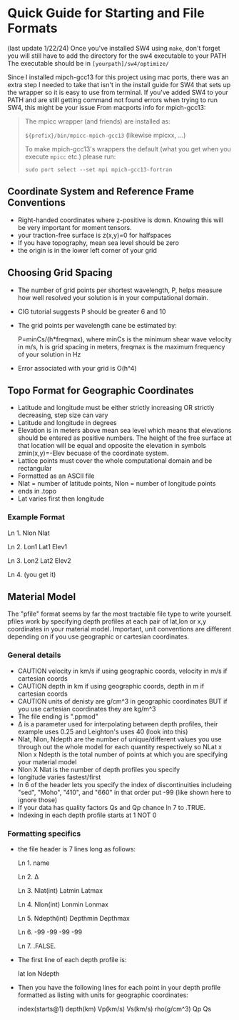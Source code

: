 # Quick Guide for Starting and File Formats
(last update 1/22/24)
Once you've installed SW4 using `make`, don't forget you will still have to add the directory for the sw4 executable to your PATH
The executable should be in `[yourpath]/sw4/optimize/`

Since I installed mipch-gcc13 for this project using mac ports, there was an extra step I needed to take that isn't in the install guide for SW4 that sets up the wrapper so it is easy to use from terminal. If you've added SW4 to your PATH and are still getting command not found errors when trying to run SW4, this might be your issue
From macports info for mpich-gcc13:

> The mpicc wrapper (and friends) are installed as:
>
> `${prefix}/bin/mpicc-mpich-gcc13` (likewise mpicxx, ...)
>
> To make mpich-gcc13's wrappers the default (what you get when you execute `mpicc` etc.) please run:
>
> `sudo port select --set mpi mpich-gcc13-fortran`

## Coordinate System and Reference Frame Conventions
- Right-handed coordinates where z-positive is down. Knowing this will be very important for moment tensors. 
- your traction-free surface is z(x,y)=0 for halfspaces
- If you have topography, mean sea level should be zero
- the origin is in the lower left corner of your grid

## Choosing Grid Spacing
- The number of grid points per shortest wavelength, P, helps measure how well resolved your solution is in your computational domain.
- CIG tutorial suggests P should be greater 6 and 10
- The grid points per wavelength cane be estimated by: 

	P=minCs/(h*freqmax), where minCs is the minimum shear wave velocity in m/s, h is grid spacing in meters, freqmax is the maximum frequency  of your solution in Hz
- Error associated with your grid is O(h^4)

## Topo Format for Geographic Coordinates
- Latitude and longitude must be either strictly increasing OR strictly decreasing, step size can vary
- Latitude and longitude in degrees
- Elevation is in meters above mean sea level which means that elevations should be entered as positive numbers. The height of the free surface at that location will be equal and opposite the elevation in symbols zmin(x,y)=-Elev becuase of the coordinate system. 
- Lattice points must cover the whole computational domain and be rectangular
- Formatted as an ASCII file
- Nlat = number of latitude points, Nlon = number of longitude points
- ends in .topo
- Lat varies first then longitude

### Example Format
Ln 1. Nlon Nlat

Ln 2. Lon1 Lat1 Elev1

Ln 3. Lon2 Lat2 Elev2

Ln 4. (you get it)

## Material Model
The "pfile" format seems by far the most tractable file type to write yourself. pfiles work by specifying depth profiles at each pair of lat,lon or x,y coordinates in your material model. Important, unit conventions are different depending on if you use geographic or cartesian coordinates.

### General details
- CAUTION velocity in km/s if using geographic coords, velocity in m/s if cartesian coords
- CAUTION depth in km if using geographic coords, depth in m if cartesian coords
- CAUTION units of denisty are g/cm^3 in geographic coordinates BUT if you use cartesian coordinates they are kg/m^3
- The file ending is ".ppmod"
- ∆ is a parameter used for interpolating between depth profiles, their example uses 0.25 and Leighton's uses 40 (look into this)
- Nlat, Nlon, Ndepth are the number of unique/different values you use through out the whole model for each quantity respectively so NLat x Nlon x Ndepth is the total number of points at which you are specifying your material model
- Nlon X Nlat is the number of depth profiles you specify
- longitude varies fastest/first
- ln 6 of the header lets you specify the index of discontinuities includeing "sed", "Moho", "410", and "660" in that order put -99 (like shown here to ignore those)
- If your data has quality factors Qs and Qp chance ln 7 to .TRUE.
- Indexing in each depth profile starts at 1 NOT 0

### Formatting specifics
- the file header is 7 lines long as follows:

	Ln 1. name 
	
	Ln 2. ∆
	
	Ln 3. Nlat(int)    Latmin    Latmax
	
	Ln 4. Nlon(int)    Lonmin    Lonmax
	
	Ln 5. Ndepth(int)  Depthmin  Depthmax
	
	Ln 6. -99          -99       -99       -99
	
	Ln 7. .FALSE.       
- The first line of each depth profile is: 
	
	lat lon Ndepth
- Then you have the following lines for each point in your depth profile formatted as listing with units for geographic coordinates:

	index(starts@1) depth(km) Vp(km/s) Vs(km/s) rho(g/cm^3) Qp Qs

	


